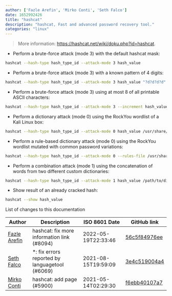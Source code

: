 ```yaml
---
author: ['Fazle Arefin', 'Mirko Conti', 'Seth Falco']
date: 1652992426
title: "hashcat"
description: "hashcat, Fast and advanced password recovery tool."
categories: "linux"
---
```

> More information: <https://hashcat.net/wiki/doku.php?id=hashcat>.

- Perform a brute-force attack (mode 3) with the default hashcat mask:

```bash
hashcat --hash-type hash_type_id --attack-mode 3 hash_value
```

- Perform a brute-force attack (mode 3) with a known pattern of 4 digits:

```bash
hashcat --hash-type hash_type_id --attack-mode 3 hash_value "?d?d?d?d"
```

- Perform a brute-force attack (mode 3) using at most 8 of all printable ASCII characters:

```bash
hashcat --hash-type hash_type_id --attack-mode 3 --increment hash_value "?a?a?a?a?a?a?a?a"
```

- Perform a dictionary attack (mode 0) using the RockYou wordlist of a Kali Linux box:

```bash
hashcat --hash-type hash_type_id --attack-mode 0 hash_value /usr/share/wordlists/rockyou.txt
```

- Perform a rule-based dictionary attack (mode 0) using the RockYou wordlist mutated with common password variations:

```bash
hashcat --hash-type hash_type_id --attack-mode 0 --rules-file /usr/share/hashcat/rules/best64.rule hash_value /usr/share/wordlists/rockyou.txt
```

- Perform a combination attack (mode 1) using the concatenation of words from two different custom dictionaries:

```bash
hashcat --hash-type hash_type_id --attack-mode 1 hash_value /path/to/dictionary1.txt /path/to/dictionary2.txt
```

- Show result of an already cracked hash:

```bash
hashcat --show hash_value
```
List of changes to this documentation


Author | Description | ISO 8601 Date | GitHub link
------|-----|-----|-----
[Fazle Arefin](mailto:fazlearefin@users.noreply.github.com) | hashcat: fix more information link (#8094) | 2022-05-19T22:33:46 | [56c5f84976ee](https://github.com/tldr-pages/tldr/commit/56c5f84976ee75062403d681e101e117545aa04f)
[Seth Falco](mailto:seth@falco.fun) | *: fix errors reported by languagetool (#6069) | 2021-08-15T19:59:09 | [3e4c519004a4](https://github.com/tldr-pages/tldr/commit/3e4c519004a471c861cdc609fd7239ee3355671c)
[Mirko Conti](mailto:mkcn@users.noreply.github.com) | hashcat: add page (#5900) | 2021-05-14T02:29:30 | [f6ebb40107a7](https://github.com/tldr-pages/tldr/commit/f6ebb40107a7ead9a403745e3a9c649b8e2b5c0b)

